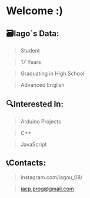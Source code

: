 # Welcome :)

## 🗃Iago´s Data:
> Student

> 17 Years

> Graduating in High School

> Advanced English

## 🔍Interested In:
> Arduino Projects

> C++

> JavaScript

## 📞Contacts:
> instagram.com/iagou_08/

>iacp.prog@gmail.com 

<!--
**I-ag0/I-ag0** is a ✨ _special_ ✨ repository because its `README.md` (this file) appears on your GitHub profile.

Here are some ideas to get you started:

- 🔭 I’m currently working on ...
- 🌱 I’m currently learning ...
- 👯 I’m looking to collaborate on ...
- 🤔 I’m looking for help with ...
- 💬 Ask me about ...
- 📫 How to reach me: ...
- 😄 Pronouns: ...
- ⚡ Fun fact: ...
-->
